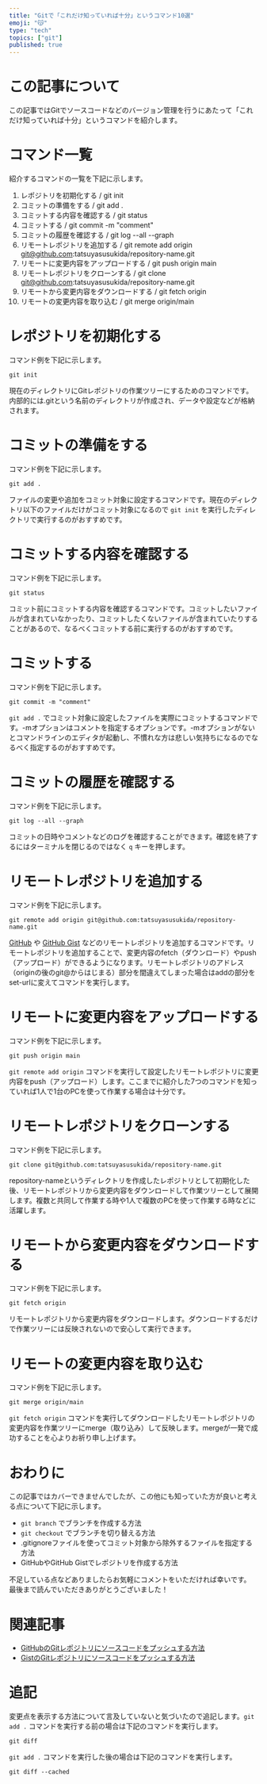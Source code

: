 ```yaml
---
title: "Gitで「これだけ知っていれば十分」というコマンド10選"
emoji: "😽"
type: "tech"
topics: ["git"]
published: true
---
```




# この記事について

この記事ではGitでソースコードなどのバージョン管理を行うにあたって「これだけ知っていれば十分」というコマンドを紹介します。



# コマンド一覧

紹介するコマンドの一覧を下記に示します。

1. レポジトリを初期化する / git init
2. コミットの準備をする / git add .
3. コミットする内容を確認する / git status
4. コミットする / git commit -m "comment"
5. コミットの履歴を確認する / git log --all --graph
6. リモートレポジトリを追加する / git remote add origin git@github.com:tatsuyasusukida/repository-name.git
7. リモートに変更内容をアップロードする / git push origin main
8. リモートレポジトリをクローンする / git clone git@github.com:tatsuyasusukida/repository-name.git
9. リモートから変更内容をダウンロードする / git fetch origin
10. リモートの変更内容を取り込む / git merge origin/main



# レポジトリを初期化する

コマンド例を下記に示します。

```shell
git init
```

現在のディレクトリにGitレポジトリの作業ツリーにするためのコマンドです。内部的には.gitという名前のディレクトリが作成され、データや設定などが格納されます。



# コミットの準備をする

コマンド例を下記に示します。

```shell
git add .
```

ファイルの変更や追加をコミット対象に設定するコマンドです。現在のディレクトリ以下のファイルだけがコミット対象になるので `git init` を実行したディレクトリで実行するのがおすすめです。



# コミットする内容を確認する

コマンド例を下記に示します。

```shell
git status
```

コミット前にコミットする内容を確認するコマンドです。コミットしたいファイルが含まれていなかったり、コミットしたくないファイルが含まれていたりすることがあるので、なるべくコミットする前に実行するのがおすすめです。



# コミットする

コマンド例を下記に示します。

```shell
git commit -m "comment"
```

`git add .` でコミット対象に設定したファイルを実際にコミットするコマンドです。-mオプションはコメントを指定するオプションです。-mオプションがないとコマンドラインのエディタが起動し、不慣れな方は悲しい気持ちになるのでなるべく指定するのがおすすめです。



# コミットの履歴を確認する

コマンド例を下記に示します。

```shell
git log --all --graph
```

コミットの日時やコメントなどのログを確認することができます。確認を終了するにはターミナルを閉じるのではなく `q` キーを押します。



# リモートレポジトリを追加する

コマンド例を下記に示します。

```shell
git remote add origin git@github.com:tatsuyasusukida/repository-name.git
```

[GitHub](https://github.com/) や [GitHub Gist](https://gist.github.com/) などのリモートレポジトリを追加するコマンドです。リモートレポジトリを追加することで、変更内容のfetch（ダウンロード）やpush（アップロード）ができるようになります。リモートレポジトリのアドレス（originの後のgit@からはじまる）部分を間違えてしまった場合はaddの部分をset-urlに変えてコマンドを実行します。



# リモートに変更内容をアップロードする

コマンド例を下記に示します。

```shell
git push origin main
```

`git remote add origin` コマンドを実行して設定したリモートレポジトリに変更内容をpush（アップロード）します。ここまでに紹介した7つのコマンドを知っていれば1人で1台のPCを使って作業する場合は十分です。




# リモートレポジトリをクローンする

コマンド例を下記に示します。

```shell
git clone git@github.com:tatsuyasusukida/repository-name.git
```

repository-nameというディレクトリを作成したレポジトリとして初期化した後、リモートレポジトリから変更内容をダウンロードして作業ツリーとして展開します。複数と共同して作業する時や1人で複数のPCを使って作業する時などに活躍します。



# リモートから変更内容をダウンロードする

コマンド例を下記に示します。

```shell
git fetch origin
```

リモートレポジトリから変更内容をダウンロードします。ダウンロードするだけで作業ツリーには反映されないので安心して実行できます。



# リモートの変更内容を取り込む

コマンド例を下記に示します。

```shell
git merge origin/main
```

`git fetch origin` コマンドを実行してダウンロードしたリモートレポジトリの変更内容を作業ツリーにmerge（取り込み）して反映します。mergeが一発で成功することを心よりお祈り申し上げます。



# おわりに

この記事ではカバーできませんでしたが、この他にも知っていた方が良いと考える点について下記に示します。

- `git branch` でブランチを作成する方法
- `git checkout` でブランチを切り替える方法
- .gitignoreファイルを使ってコミット対象から除外するファイルを指定する方法
- GitHubやGitHub Gistでレポジトリを作成する方法

不足している点などありましたらお気軽にコメントをいただければ幸いです。
最後まで読んでいただきありがとうございました！



# 関連記事

- [GitHubのGitレポジトリにソースコードをプッシュする方法](https://zenn.dev/tatsuyasusukida/articles/github-git-push)
- [GistのGitレポジトリにソースコードをプッシュする方法](https://zenn.dev/tatsuyasusukida/articles/github-gist-push)



# 追記

変更点を表示する方法について言及していないと気づいたので追記します。`git add .` コマンドを実行する前の場合は下記のコマンドを実行します。

```shell
git diff
```

`git add .` コマンドを実行した後の場合は下記のコマンドを実行します。

```shell
git diff --cached
```

